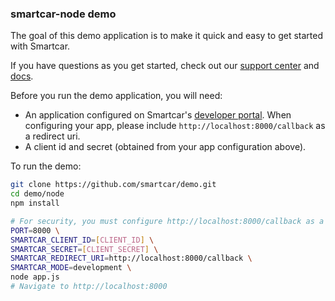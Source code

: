 ### smartcar-node demo
The goal of this demo application is to make it quick and easy to get started with Smartcar.

If you have questions as you get started, check out our [support center](https://support.smartcar.com) and [docs](https://smartcar.com/docs).

Before you run the demo application, you will need:
- An application configured on Smartcar's [developer portal](https://developer.smartcar.com). When configuring your app, please include `http://localhost:8000/callback` as a redirect uri.
- A client id and secret (obtained from your app configuration above).

To run the demo:
```bash
git clone https://github.com/smartcar/demo.git
cd demo/node
npm install

# For security, you must configure http://localhost:8000/callback as a redirect uri in Smartcar's developer portal.
PORT=8000 \
SMARTCAR_CLIENT_ID=[CLIENT_ID] \
SMARTCAR_SECRET=[CLIENT_SECRET] \
SMARTCAR_REDIRECT_URI=http://localhost:8000/callback \
SMARTCAR_MODE=development \
node app.js
# Navigate to http://localhost:8000
```
